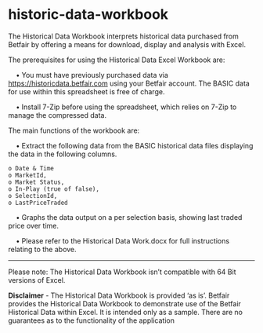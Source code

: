 # historic-data-workbook

The Historical Data Workbook interprets historical data purchased from Betfair by offering a means for download, display and analysis with Excel.

The prerequisites for using the Historical Data Excel Workbook are:

&nbsp;&nbsp;&nbsp;&nbsp;• You must have previously purchased data via https://historicdata.betfair.com using your Betfair account.  The BASIC data for use within this spreadsheet is free of charge.

&nbsp;&nbsp;&nbsp;&nbsp;• Install 7-Zip before using the spreadsheet, which relies on 7-Zip to manage the compressed data. 

The main functions of the workbook are:

&nbsp;&nbsp;&nbsp;&nbsp;• Extract the following data from the BASIC historical data files displaying the data in the following columns.

    o Date & Time
    o MarketId,
    o Market Status, 
    o In-Play (true of false), 
    o SelectionId, 
    o LastPriceTraded

&nbsp;&nbsp;&nbsp;&nbsp;• Graphs the data output on a per selection basis, showing last traded price over time.

&nbsp;&nbsp;&nbsp;&nbsp;• Please refer to the Historical Data Work.docx for full instructions relating to the above.

---

Please note:  The Historical Data Workbook isn’t compatible with 64 Bit versions of Excel.

**Disclaimer** - The Historical Data Workbook is provided ‘as is’.  Betfair provides the Historical Data Workbook to demonstrate use of the Betfair Historical Data within Excel. It is intended only as a sample.  There are no guarantees as to the functionality of the application

